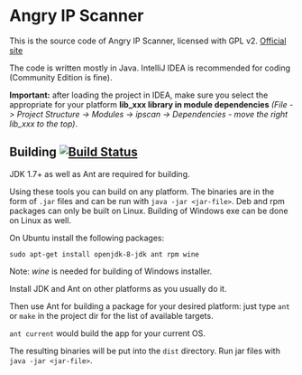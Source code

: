 # Angry IP Scanner

This is the source code of Angry IP Scanner, licensed with GPL v2. [Official site](http://angryip.org/)

The code is written mostly in Java.
IntelliJ IDEA is recommended for coding (Community Edition is fine).

**Important:** after loading the project in IDEA, make sure you select the appropriate for your platform **lib_xxx library in module dependencies**
*(File -> Project Structure -> Modules -> ipscan -> Dependencies - move the right lib_xxx to the top)*.

## Building [![Build Status](https://travis-ci.org/angryip/ipscan.svg?branch=master)](https://travis-ci.org/angryziber/ipscan)

JDK 1.7+ as well as Ant are required for building.

Using these tools you can build on any platform. The binaries are in the form of
`.jar` files and can be run with `java -jar <jar-file>`. Deb and rpm packages can
only be built on Linux. Building of Windows exe can be done on Linux as well.

On Ubuntu install the following packages:
```
sudo apt-get install openjdk-8-jdk ant rpm wine
```
Note: *wine* is needed for building of Windows installer.

Install JDK and Ant on other platforms as you usually do it.

Then use Ant for building a package for your desired platform:
just type `ant` or `make` in the project dir for the list of available targets.

`ant current` would build the app for your current OS.

The resulting binaries will be put into the `dist` directory.
Run jar files with `java -jar <jar-file>`.
